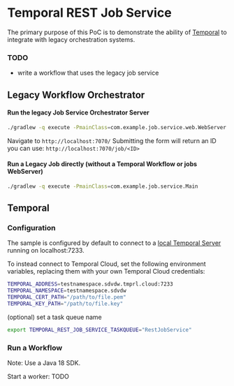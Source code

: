# Temporal REST Job Service

The primary purpose of this PoC is to demonstrate the ability of  [Temporal](https://temporal.io) to integrate with legacy orchestration systems.

### TODO
- write a workflow that uses the legacy job service

## Legacy Workflow Orchestrator

#### Run the legacy Job Service Orchestrator Server
```bash
./gradlew -q execute -PmainClass=com.example.job.service.web.WebServer
````

Navigate to `http://localhost:7070/`
Submitting the form will return an ID you can use: `http://localhost:7070/job/<ID>`

#### Run a Legacy Job directly (without a Temporal Workflow or jobs WebServer)
```bash
./gradlew -q execute -PmainClass=com.example.job.service.Main
````

## Temporal

### Configuration

The sample is configured by default to connect to a [local Temporal Server](https://docs.temporal.io/cli#starting-the-temporal-server) running on localhost:7233.

To instead connect to Temporal Cloud, set the following environment variables, replacing them with your own Temporal Cloud credentials:

```bash
TEMPORAL_ADDRESS=testnamespace.sdvdw.tmprl.cloud:7233
TEMPORAL_NAMESPACE=testnamespace.sdvdw
TEMPORAL_CERT_PATH="/path/to/file.pem"
TEMPORAL_KEY_PATH="/path/to/file.key"
````

(optional) set a task queue name
```bash
export TEMPORAL_REST_JOB_SERVICE_TASKQUEUE="RestJobService"
```

### Run a Workflow

Note: Use a Java 18 SDK.

Start a worker: TODO